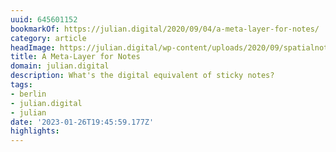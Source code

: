 ```yaml
---
uuid: 645601152
bookmarkOf: https://julian.digital/2020/09/04/a-meta-layer-for-notes/
category: article
headImage: https://julian.digital/wp-content/uploads/2020/09/spatialnotespreview-1.png
title: A Meta-Layer for Notes
domain: julian.digital
description: What's the digital equivalent of sticky notes?
tags:
- berlin
- julian.digital
- julian
date: '2023-01-26T19:45:59.177Z'
highlights: 
---
```



